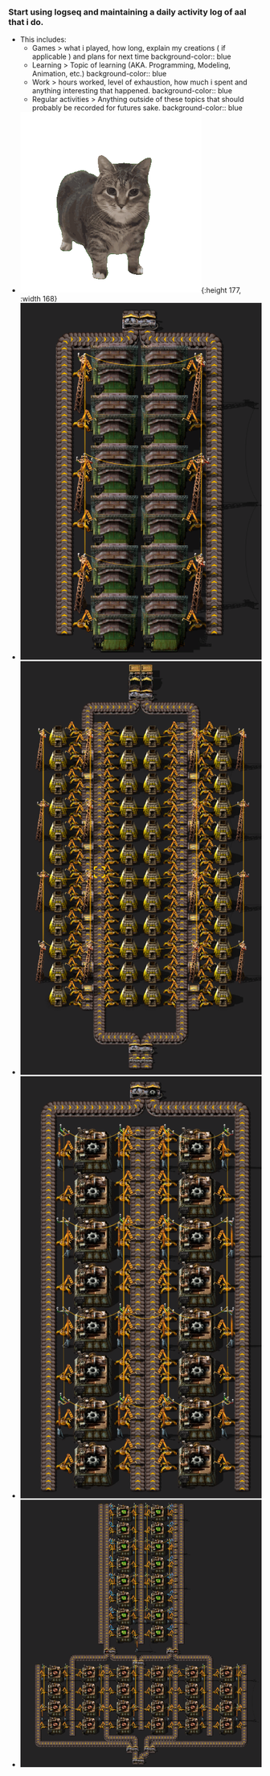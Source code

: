 ### Start using logseq and maintaining a daily activity log of aal that i do.
- This includes:
	- Games > what i played, how long, explain my creations ( if applicable ) and plans for next time
	  background-color:: blue
	- Learning > Topic of learning (AKA. Programming, Modeling, Animation, etc.)
	  background-color:: blue
	- Work > hours worked, level of exhaustion, how much i spent and anything interesting that happened.
	  background-color:: blue
	- Regular activities > Anything outside of these topics that should probably be recorded for futures sake.
	  background-color:: blue
- ![oiia-cat.gif](../assets/oiia-cat_1746605355004_0.gif){:height 177, :width 168}
- ![Screenshot 2025-05-07 135149.png](../assets/Screenshot_2025-05-07_135149_1746640493798_0.png)
- ![Screenshot 2025-05-07 135615.png](../assets/Screenshot_2025-05-07_135615_1746640626796_0.png)
- ![Screenshot 2025-05-07 141826.png](../assets/Screenshot_2025-05-07_141826_1746641945599_0.png)
- ![Screenshot 2025-05-07 141851.png](../assets/Screenshot_2025-05-07_141851_1746641953057_0.png)